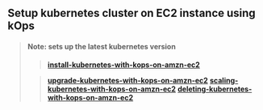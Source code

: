 
## Setup kubernetes cluster on EC2 instance using kOps ##
> #### Note: sets up the latest kubernetes version
>
>> **[install-kubernetes-with-kops-on-amzn-ec2](https://github.com/ashuhatkar/ashulearn-kubernetes-setup-on-prod-systems/blob/develop/01-install/install-kubernetes-with-kops-on-amzn-ec2.md)**
>
>> **[upgrade-kubernetes-with-kops-on-amzn-ec2](https://github.com/ashuhatkar/ashulearn-kubernetes-setup-on-prod-systems/blob/develop/02-upgrade/upgrade-kubernetes-with-kops-on-amzn-ec2.md)**
>> **[scaling-kubernetes-with-kops-on-amzn-ec2](https://github.com/ashuhatkar/ashulearn-kubernetes-setup-on-prod-systems/blob/develop/03-scaling/scaling-kubernetes-with-kops-on-amzn-ec2.md)**
>> **[deleting-kubernetes-with-kops-on-amzn-ec2](https://github.com/ashuhatkar/ashulearn-kubernetes-setup-on-prod-systems/blob/develop/04-deleting/deleting-kubernetes-with-kops-on-amzn-ec2.md)**